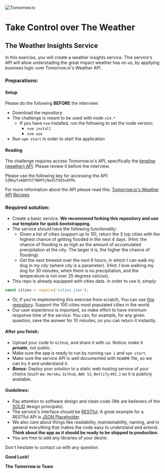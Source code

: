 ![Tomorrow.io](https://hypercast-assets.s3-us-west-2.amazonaws.com/img/Tomorrow_Logo.png "Tomorrow.io")

# Take Control over The Weather

## The Weather Insights Service

In this exercise, you will create a weather insights service. This service's API will allow understading the great impact weather has on us, by appliying business logic over Tomorrow.io's Weather API.

### Preparations:

#### Setup
Please do the following **BEFORE** the interview:
* Download the repository
* The challenge is meant to be used with node `v14.*`
  * If you have `nvm` installed, run the following to set the node version:
    * `nvm install`
    * `nvm use`
* Run `npm start` in order to start the application

#### Reading
The challenge requires access Tomorrow.io's API, specifically the [timeline (weather) API](https://docs.tomorrow.io/reference/get-timelines). Please review it before the interview.

Please use the following key for accessing the API:
```5ZNGyYxAQ8YU77N6PhjNwSSfG93uGFMs```

For more information about the API please read this:
[Tomorrow.io's Weather API](https://docs.tomorrow.io/reference/welcome)
[Recipes](https://docs.tomorrow.io/recipes)

### Required solution:

* Create a basic service. **We recommend forking this repository and use our template for quick bootstrapping.**
* The service should have the following functionality:
  * Given a list of cities (support up to 10), return the 3 top cities with the highest chance of getting flooded in the next 4 days. (Hint: the chance of flooding is as high as the amount of accumulated precipitation at the city. The larger it is, the higher the chance of flooding).
  * Get the next timeslot over the next 6 hours, in which I can walk my dog in my _city_ (where _city_ is a parameter). (Hint: I love walking my dog for 30 minutes, when there is no precipitation, and the temperature is not over 25 degress celcius).
* This repo is already equipped with cities data. In order to use it, simply:

```js
const cities = require('cities.json');
```

* Or, if you're implementing this exercise from scratch, You can use [this repository](https://github.com/lutangar/cities.json). Support the 100 cities most populated cities in the world. 
* Our user experience is important, so make effort to have minimum response time of the service. You can, for example, for any given question, save the asnwer for 10 minutes, so you can return it instantly.

#### After you finish:

* Upload your code to `Github`, and share it with us. Notice: make it *__private__*, not public.
* Make sure the app is ready to run by running `npm i` and `npm start`.
* Make sure the service API is well documented with `README` file, so we can try it and understand it.
* *__Bonus:__* Deploy your solution to a static web hosting service of your choice (such as: `Heroku`, `Github`, `AWS S3`, `Netlify` etc..) so it is publicly available.

#### Guidelines:

* Pay attention to software design and clean code (We are believers of the [SOLID](https://en.wikipedia.org/wiki/SOLID) design principals). 
* The service's interface should be [RESTful](https://restfulapi.net/). A great example for a RESTful API is [JSON Placeholder](https://jsonplaceholder.typicode.com/guide.html).
* We also care about things like readability, maintainability, naming, and in general everything that makes the code easy to understand and extend. **Think about the app as it should be ready to be shipped to production.**
* You are free to add any libraries of your desire. 

Don't hesitate to contact us with any question.

**Good Luck!**

**The Tomorrow.io Team**
